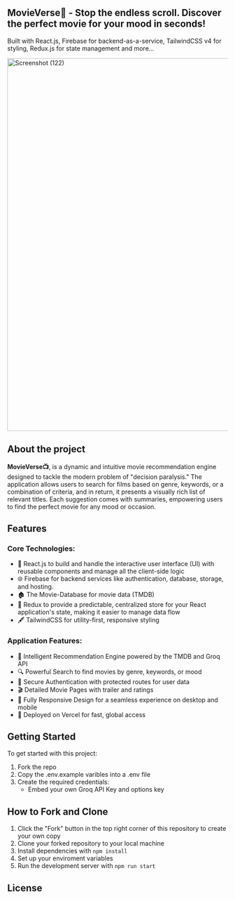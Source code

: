 ## MovieVerse🍿 - Stop the endless scroll. Discover the perfect movie for your mood in seconds!

Built with React.js, Firebase for backend-as-a-service, TailwindCSS v4 for styling, Redux.js for state management and more...

<img width="1906" height="849" alt="Screenshot (122)" src="https://github.com/user-attachments/assets/909f3d39-f7a4-4957-8956-6218053c7ba9" />

## About the project 

**MovieVerse📺**, is a dynamic and intuitive movie recommendation engine designed to tackle the modern problem of "decision paralysis." The application allows users to search for films based on genre, keywords, or a combination of criteria, and in return, it presents a visually rich list of relevant titles. Each suggestion comes with summaries, empowering users to find the perfect movie for any mood or occasion.

## Features 

### Core Technologies:

- 🚀 React.js to build and handle the interactive user interface (UI) with reusable components and manage all the client-side logic
- 🌐 Firebase for backend services like authentication, database, storage, and hosting.
- 🏚️ The Movie-Database for movie data (TMDB)
- 💫 Redux to provide a predictable, centralized store for your React application's state, making it easier to manage data flow
- 🖋️ TailwindCSS for utility-first, responsive styling

### Application Features:

- 🧠 Intelligent Recommendation Engine powered by the TMDB and Groq API
- 🔍 Powerful Search to find movies by genre, keywords, or mood
- 🔐 Secure Authentication with protected routes for user data
- 🎬 Detailed Movie Pages with trailer and ratings
- 📱 Fully Responsive Design for a seamless experience on desktop and mobile
- 🚀 Deployed on Vercel for fast, global access

## Getting Started

To get started with this project:

1. Fork the repo
2. Copy the .env.example varibles into a .env file
3. Create the required credentials:
    - Embed your own Groq API Key and options key

## How to Fork and Clone 

1. Click the "Fork" button in the top right corner of this repository to create your own copy 
2. Clone your forked repository to your local machine 
3. Install dependencies with `npm install`
4. Set up your enviroment variables 
5. Run the development server with `npm run start`

## License
